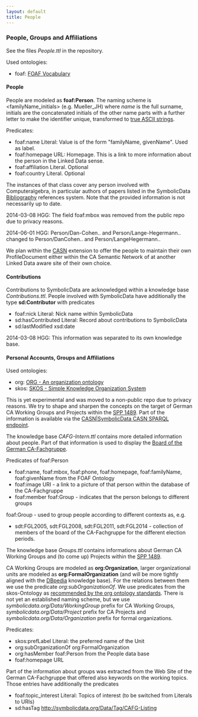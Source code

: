 ```yaml
---
layout: default
title: People
---
```


### People, Groups and Affiliations

See the files *People.ttl* in the repository.

Used ontologies:

-   foaf: [FOAF Vocabulary](http://lov.okfn.org/dataset/lov/details/vocabulary_foaf.html)

#### People

People are modeled as **foaf:Person**. The naming scheme is <familyName_initials> (e.g. Mueller\_JH) where *name* is the full surname, initials are the concatenated initials of the other name parts with a further letter to make the identifier unique, transformed to [true ASCII strings](Naming "wikilink").

Predicates:

-   foaf:name Literal: Value is of the form "familyName, givenName". Used as label.
-   foaf:homepage URL: Homepage. This is a link to more information about the person in the Linked Data sense.
-   foaf:affiliation Literal. Optional
-   foaf:country Literal. Optional

The instances of that class cover any person involved with Computeralgebra, in particular authors of papers listed in the SymbolicData [Bibliography](Bibliography "wikilink") references system. Note that the provided information is not necessarily up to date.

  
2014-03-08 HGG: The field foaf:mbox was removed from the public repo due to privacy reasons.

2014-06-01 HGG: Person/Dan-Cohen.. and Person/Lange-Hegermann.. changed to Person/DanCohen.. and Person/LangeHegermann..

We plan within the [CASN](CASN "wikilink") extension to offer the people to maintain their own ProfileDocument either within the CA Semantic Network of at another Linked Data aware site of their own choice.

#### Contributions

Contributions to SymbolicData are acknowledged within a knowledge base *Contributions.ttl*. People involved with SymbolicData have additionally the type **sd:Contributor** with predicates

-   foaf:nick Literal: Nick name within SymbolicData
-   sd:hasContributed Literal: Record about contributions to SymbolicData
-   sd:lastModified xsd:date

  
2014-03-08 HGG: This information was separated to its own knowledge base.

#### Personal Accounts, Groups and Affiliations

Used ontologies:

-   org: [ORG - An organization ontology](http://lov.okfn.org/dataset/lov/details/vocabulary_org.html)
-   skos: [SKOS - Simple Knowledge Organization System](http://lov.okfn.org/dataset/lov/details/vocabulary_skos.html)

This is yet experimental and was moved to a non-public repo due to privacy reasons. We try to shape and sharpen the concepts on the target of German CA Working Groups and Projects within the [SPP 1489](http://www.computeralgebra.de/). Part of the information is available via the [CASN|SymbolicData CASN SPARQL endpoint]( "wikilink").

The knowledge base *CAFG-Intern.ttl* contains more detailed information about people. Part of that information is used to display the [Board of the German CA-Fachgruppe](http://www.fachgruppe-computeralgebra.de/fachgruppenleitung/).

Predicates of foaf:Person

-   foaf:name, foaf:mbox, foaf:phone, foaf:homepage, foaf:familyName, foaf:givenName from the FOAF Ontology
-   foaf:image URI - a link to a picture of that person within the database of the CA-Fachgruppe
-   foaf:member foaf:Group - indicates that the person belongs to different groups

foaf:Group - used to group people according to different contexts as, e.g.

-   sdt:FGL2005, sdt:FGL2008, sdt:FGL2011, sdt:FGL2014 - collection of members of the board of the CA-Fachgruppe for the different election periods.

The knowledge base *Groups.ttl* contains informations about German CA Working Groups and (to come up) Projects within the [SPP 1489](http://www.computeralgebra.de/).

CA Working Groups are modeled as **org:Organization**, larger organizational units are modeled as **org:FormalOrganization** (and will be more tightly aligned with the [DBpedia](http://dbpedia.org) knowledge base). For the relations between them we use the predicate *org:subOrganizationOf*. We use predicates from the skos-Ontology as [recommended by the org ontology standards](http://www.epimorphics.com/public/vocabulary/org.html). There is not yet an established naming scheme, but we use *symbolicdata.org/Data/WorkingGroup* prefix for CA Working Groups, *symbolicdata.org/Data/Project* prefix for CA Projects and *symbolicdata.org/Data/Organization* prefix for formal organizations.

Predicates:

-   skos:prefLabel Literal: the preferred name of the Unit
-   org:subOrganizationOf org:FormalOrganization
-   org:hasMember foaf:Person from the People data base
-   foaf:homepage URL

Part of the information about groups was extracted from the Web Site of the German CA-Fachgruppe that offered also keywords on the working topics. Those entries have additionally the predicates

-   foaf:topic\_interest Literal: Topics of interest (to be switched from Literals to URIs)
-   sd:hasTag <http://symbolicdata.org/Data/Tag/CAFG-Listing>

